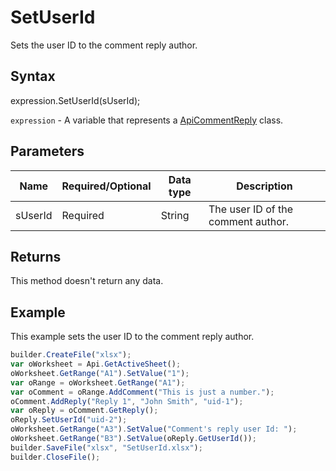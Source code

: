 # SetUserId

Sets the user ID to the comment reply author.

## Syntax

expression.SetUserId(sUserId);

`expression` - A variable that represents a [ApiCommentReply](../ApiCommentReply.md) class.

## Parameters

| **Name** | **Required/Optional** | **Data type** | **Description** |
| ------------- | ------------- | ------------- | ------------- |
| sUserId | Required | String | The user ID of the comment author. |

## Returns

This method doesn't return any data.

## Example

This example sets the user ID to the comment reply author.

```javascript
builder.CreateFile("xlsx");
var oWorksheet = Api.GetActiveSheet();
oWorksheet.GetRange("A1").SetValue("1");
var oRange = oWorksheet.GetRange("A1");
var oComment = oRange.AddComment("This is just a number.");
oComment.AddReply("Reply 1", "John Smith", "uid-1");
var oReply = oComment.GetReply();
oReply.SetUserId("uid-2");
oWorksheet.GetRange("A3").SetValue("Comment's reply user Id: ");
oWorksheet.GetRange("B3").SetValue(oReply.GetUserId());
builder.SaveFile("xlsx", "SetUserId.xlsx");
builder.CloseFile();
```
